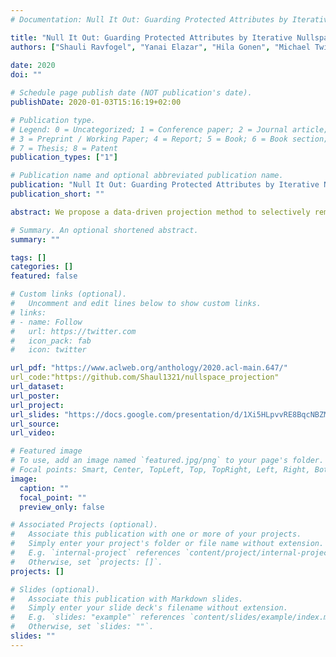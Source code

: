 ```yaml
---
# Documentation: Null It Out: Guarding Protected Attributes by Iterative Nullspace Projection

title: "Null It Out: Guarding Protected Attributes by Iterative Nullspace Projection"
authors: ["Shauli Ravfogel", "Yanai Elazar", "Hila Gonen", "Michael Twiton", "Yoav Goldberg"]
               
date: 2020
doi: ""

# Schedule page publish date (NOT publication's date).
publishDate: 2020-01-03T15:16:19+02:00

# Publication type.
# Legend: 0 = Uncategorized; 1 = Conference paper; 2 = Journal article;
# 3 = Preprint / Working Paper; 4 = Report; 5 = Book; 6 = Book section;
# 7 = Thesis; 8 = Patent
publication_types: ["1"]

# Publication name and optional abbreviated publication name.
publication: "Null It Out: Guarding Protected Attributes by Iterative Nullspace Projection"
publication_short: ""

abstract: We propose a data-driven projection method to selectively remove information from neural representation.

# Summary. An optional shortened abstract.
summary: ""

tags: []
categories: []
featured: false

# Custom links (optional).
#   Uncomment and edit lines below to show custom links.
# links:
# - name: Follow
#   url: https://twitter.com
#   icon_pack: fab
#   icon: twitter

url_pdf: "https://www.aclweb.org/anthology/2020.acl-main.647/"
url_code:"https://github.com/Shaul1321/nullspace_projection"
url_dataset:
url_poster:
url_project:
url_slides: "https://docs.google.com/presentation/d/1Xi5HLpvvRE8BqcNBZMyPS4gBa0i0lqZvRebz-AZxAPA/edit?usp=sharing"
url_source:
url_video:

# Featured image
# To use, add an image named `featured.jpg/png` to your page's folder.
# Focal points: Smart, Center, TopLeft, Top, TopRight, Left, Right, BottomLeft, Bottom, BottomRight.
image:
  caption: ""
  focal_point: ""
  preview_only: false

# Associated Projects (optional).
#   Associate this publication with one or more of your projects.
#   Simply enter your project's folder or file name without extension.
#   E.g. `internal-project` references `content/project/internal-project/index.md`.
#   Otherwise, set `projects: []`.
projects: []

# Slides (optional).
#   Associate this publication with Markdown slides.
#   Simply enter your slide deck's filename without extension.
#   E.g. `slides: "example"` references `content/slides/example/index.md`.
#   Otherwise, set `slides: ""`.
slides: ""
---
```


